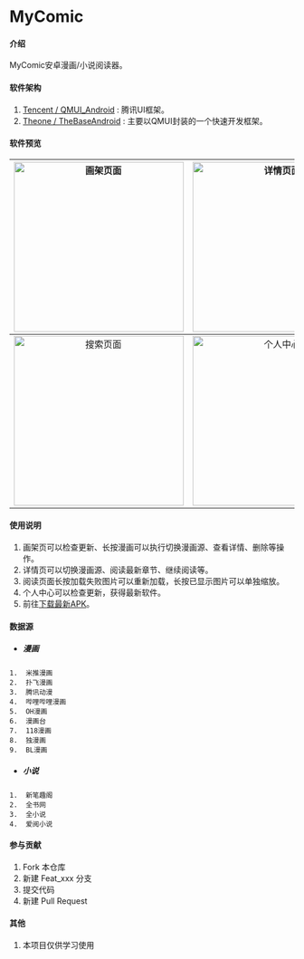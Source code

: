 # MyComic

#### 介绍
MyComic安卓漫画/小说阅读器。

#### 软件架构

1.  [Tencent / QMUI_Android](https://github.com/Tencent/QMUI_Android "Tencent / QMUI_Android") : 腾讯UI框架。
2.  [Theone / TheBaseAndroid](https://gitee.com/theoneee/TheBase "Theone / TheBaseAndroid") : 主要以QMUI封装的一个快速开发框架。

#### 软件预览

|<img src="https://gitee.com/luqichuang/MyComic/raw/master/app/src/main/assets/1.jpg" width="300" alt="画架页面"/>|<img src="https://gitee.com/luqichuang/MyComic/raw/master/app/src/main/assets/2.jpg" width="300" alt="详情页面"/>|<img src="https://gitee.com/luqichuang/MyComic/raw/master/app/src/main/assets/3.jpg" width="300" alt="阅读页面"/>|
| :------------: | :------------: | :------------: |
|<img src="https://gitee.com/luqichuang/MyComic/raw/master/app/src/main/assets/4.jpg" width="300" alt="搜索页面"/>|<img src="https://gitee.com/luqichuang/MyComic/raw/master/app/src/main/assets/5.jpg" width="300" alt="个人中心"/>|<img src="https://gitee.com/luqichuang/MyComic/raw/master/app/src/main/assets/6.jpg" width="300" alt="小说阅读页面"/>|

#### 使用说明

1.  画架页可以检查更新、长按漫画可以执行切换漫画源、查看详情、删除等操作。
2.  详情页可以切换漫画源、阅读最新章节、继续阅读等。
3.  阅读页面长按加载失败图片可以重新加载，长按已显示图片可以单独缩放。
4.  个人中心可以检查更新，获得最新软件。
5.  前往[下载最新APK](https://gitee.com/luqichuang/MyComic/releases "下载最新APK")。

#### 数据源

- ##### 漫画
```
1.  米推漫画
2.  扑飞漫画
3.  腾讯动漫
4.  哔哩哔哩漫画
5.  OH漫画
6.  漫画台
7.  118漫画
8.  独漫画
9.  BL漫画
```

- ##### 小说
```
1.  新笔趣阁
2.  全书网
3.  全小说
4.  爱阅小说
```

#### 参与贡献

1.  Fork 本仓库
2.  新建 Feat_xxx 分支
3.  提交代码
4.  新建 Pull Request

#### 其他

1.  本项目仅供学习使用
